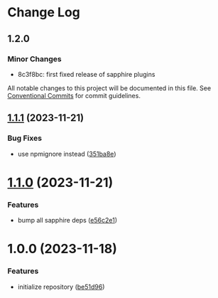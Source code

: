 # Change Log

## 1.2.0

### Minor Changes

- 8c3f8bc: first fixed release of sapphire plugins

All notable changes to this project will be documented in this file.
See [Conventional Commits](https://conventionalcommits.org) for commit guidelines.

## [1.1.1](https://github.com/kakushindev/sapphire-plugins/compare/v1.1.0...v1.1.1) (2023-11-21)

### Bug Fixes

- use npmignore instead ([351ba8e](https://github.com/kakushindev/sapphire-plugins/commit/351ba8e81b403c56ae50b74e55902b27a935da41))

# [1.1.0](https://github.com/kakushindev/sapphire-plugins/compare/v1.0.0...v1.1.0) (2023-11-21)

### Features

- bump all sapphire deps ([e56c2e1](https://github.com/kakushindev/sapphire-plugins/commit/e56c2e13f965340c932a415c4ce821c4641b984f))

# 1.0.0 (2023-11-18)

### Features

- initialize repository ([be51d96](https://github.com/kakushindev/sapphire-plugins/commit/be51d967c7ad91a4b2e2168270c3c9b86f7f78c5))
